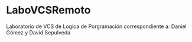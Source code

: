 # LaboVCSRemoto
Laboratorio de VCS de Logica de Porgramación correspondiente a: Daniel Gómez y David Sepulveda
